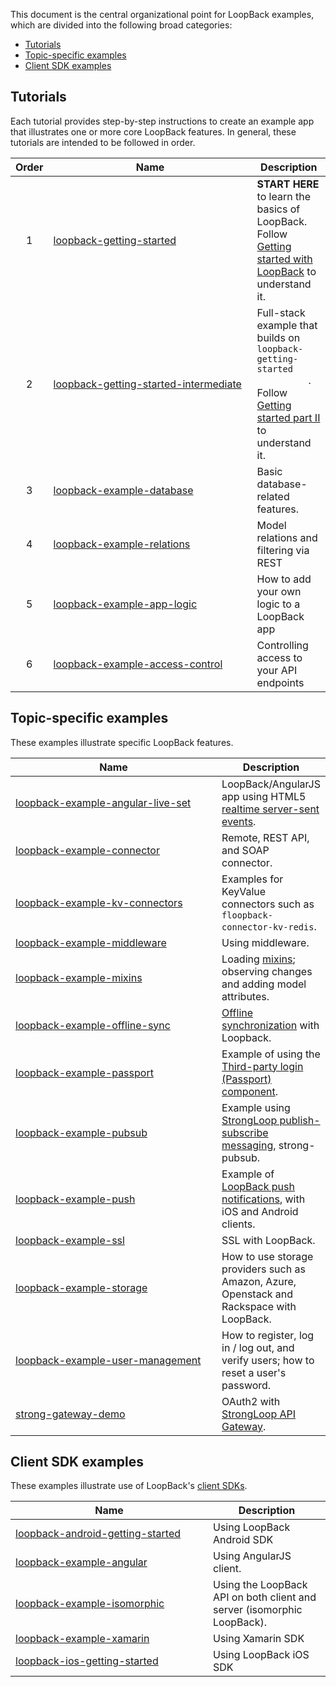 This document is the central organizational point for LoopBack examples, which
are divided into the following broad categories:

- [Tutorials](#tutorials)
- [Topic-specific examples](#topic-specific-examples)
- [Client SDK examples](#client-sdk-examples)

## Tutorials

Each tutorial provides step-by-step instructions to create an example app that
illustrates one or more core LoopBack features. In general, these tutorials are
intended to be followed in order.

<table>
  <thead>
    <tr>
      <th align="center">Order
      <th width="310">Name
      <th>Description
  </thead>
  <tbody>
    <tr>
      <td align="center">1
      <td><a href="https://github.com/strongloop/loopback-getting-started">
          loopback-getting-started</a>
      <td><strong>START HERE</strong> to learn the basics of LoopBack. Follow
          <a href="http://docs.strongloop.com/display/LB/Getting+started+with+LoopBack">
          Getting started with LoopBack</a> to understand it.
    <tr>
      <td align="center">2
      <td><a href="https://github.com/strongloop/loopback-getting-started-intermediate">
          loopback-getting-started-intermediate</a>
      <td>Full-stack example that builds on <code>loopback-getting-started
          </code>. Follow <a href="http://docs.strongloop.com/display/LB/Getting+started+part+II">
          Getting started part II</a> to understand it.
    <tr>
      <td align="center">3
      <td><a href="https://github.com/strongloop/loopback-example-database">
          loopback-example-database</a>
      <td>Basic database-related features.
    <tr>
      <td align="center">4
      <td><a href="https://github.com/strongloop/loopback-example-relations">
          loopback-example-relations</a>
      <td>Model relations and filtering via REST
    <tr>
      <td align="center">5
      <td><a href="https://github.com/strongloop/loopback-example-app-logic">
          loopback-example-app-logic</a>
      <td>How to add your own logic to a LoopBack app
    <tr>
      <td align="center">6</td>
      <td><a href="https://github.com/strongloop/loopback-example-access-control">
          loopback-example-access-control</a>
      <td>Controlling access to your API endpoints
  </tbody>
</table>

## Topic-specific examples

These examples illustrate specific LoopBack features.

<table>
  <thead>
    <tr>
      <th width="320">Name
      <th>Description
  </thead>
  <tbody>
    <tr>
      <td><a href="https://github.com/strongloop/loopback-example-angular-live-set">
          loopback-example-angular-live-set</a>
      <td>LoopBack/AngularJS app using HTML5 <a href="https://docs.strongloop.com/display/LB/Realtime+server-sent+events">
          realtime server-sent events</a>.
    <tr>
      <td><a href="https://github.com/strongloop/loopback-example-connector">
          loopback-example-connector
      <td>Remote, REST API, and SOAP connector.
    <tr>
      <td><a href="https://github.com/strongloop/loopback-example-kv-connectors">loopback-example-kv-connectors
      <td>Examples for KeyValue connectors such as <code>floopback-connector-kv-redis</code>.
    <tr>
      <td><a href="https://github.com/strongloop/loopback-example-middleware">
          loopback-example-middleware
      <td>Using middleware.
    <tr>
      <td><a href="https://github.com/strongloop/loopback-example-mixins">
          loopback-example-mixins</a>
      <td>Loading <a href="https://docs.strongloop.com/display/LB/Defining+mixins">
          mixins</a>; observing changes and adding model attributes.
    <tr>
      <td><a href="https://github.com/strongloop/loopback-example-offline-sync">
          loopback-example-offline-sync</a>
      <td><a href="https://docs.strongloop.com/display/LB/Synchronization">
          Offline synchronization</a> with Loopback.
    <tr>
      <td><a href="https://github.com/strongloop/loopback-example-passport">
          loopback-example-passport</a>
      <td>Example of using the <a href="https://docs.strongloop.com/pages/viewpage.action?pageId=3836277">
          Third-party login (Passport) component</a>.
    <tr>
      <td><a href="https://github.com/strongloop/loopback-example-pubsub">
          loopback-example-pubsub</a>
      <td>Example using <a href="https://docs.strongloop.com/display/MSG/Pub-sub">
          StrongLoop publish-subscribe messaging</a>, strong-pubsub.
    <tr>
      <td><a href="https://github.com/strongloop/loopback-example-push">
          loopback-example-push</a>
      <td>Example of <a href="https://docs.strongloop.com/display/LB/Push+notifications">
          LoopBack push notifications</a>, with iOS and Android clients.
    <tr>
      <td><a href="https://github.com/strongloop/loopback-example-ssl">
          loopback-example-ssl</a>
      <td>SSL with LoopBack.
    <tr>
      <td><a href="https://github.com/strongloop/loopback-example-storage">
          loopback-example-storage</a>
      <td>How to use storage providers such as Amazon, Azure, Openstack and
          Rackspace with LoopBack.
    <tr>
      <td><a href="https://github.com/strongloop/loopback-example-user-management">
          loopback-example-user-management</a>
      <td>How to register, log in / log out, and verify users; how to reset a
          user's password.
    <tr>
      <td><a href="https://github.com/strongloop/strong-gateway-demo">
          strong-gateway-demo</a>
      <td>OAuth2 with <a href="https://docs.strongloop.com/display/LGW">
          StrongLoop API Gateway</a>.
  </tbody>
</table>

## Client SDK examples

These examples illustrate use of LoopBack's [client SDKs](https://docs.strongloop.com/display/LB/Client+SDKs).

<table>
  <thead>
    <tr>
      <th width="300">Name
      <th>Description
  </thead>
  <tbody>
    <tr>
      <td><a href="https://github.com/strongloop/loopback-android-getting-started">
          loopback-android-getting-started</a>
      <td>Using LoopBack Android SDK
    <tr>
      <td><a href="https://github.com/strongloop/loopback-example-angular">
          loopback-example-angular</a>
      <td>Using AngularJS client.
    <tr>
      <td><a href="https://github.com/strongloop/loopback-example-isomorphic">
          loopback-example-isomorphic</a></td>
      <td>Using the LoopBack API on both client and server (isomorphic
          LoopBack).
    <tr>
      <td><a href="https://github.com/strongloop/loopback-example-xamarin">
          loopback-example-xamarin</a>
      <td>Using Xamarin SDK
    <tr>
      <td><a href="https://github.com/strongloop/loopback-ios-getting-started">
          loopback-ios-getting-started</a>
      <td>Using LoopBack iOS SDK
  </tbody>
</table>
